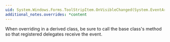 ```yaml
---
uid: System.Windows.Forms.ToolStripItem.OnVisibleChanged(System.EventArgs)
additional_notes.overrides: *content
---
```


<p>When overriding <xref href="System.Windows.Forms.ToolStripItem.OnVisibleChanged(System.EventArgs)"></xref> in a derived class, be sure to call the base class's <xref href="System.Windows.Forms.ToolStripItem.OnVisibleChanged(System.EventArgs)"></xref> method so that registered delegates receive the event.</p>



